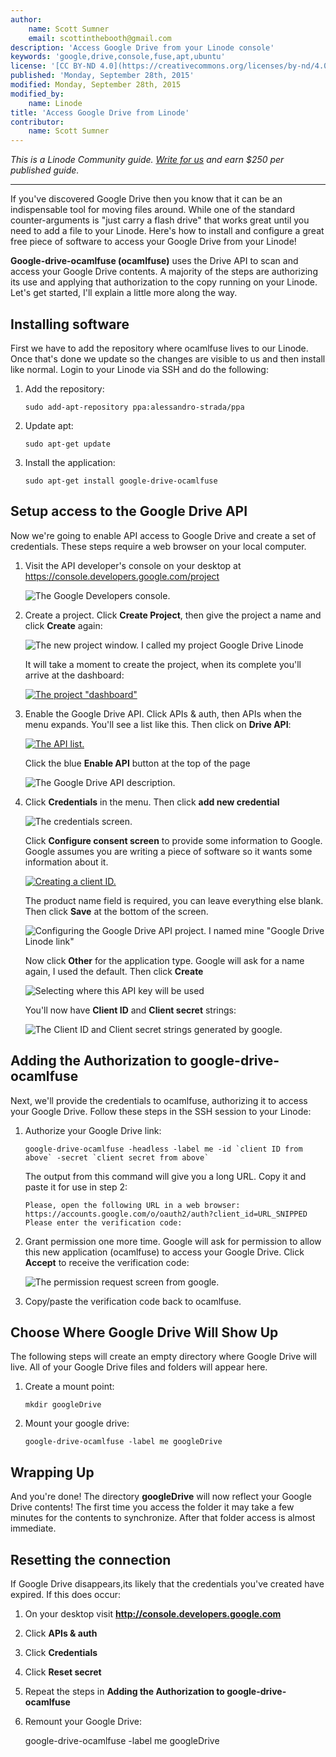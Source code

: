 ```yaml
---
author:
    name: Scott Sumner
    email: scottinthebooth@gmail.com
description: 'Access Google Drive from your Linode console'
keywords: 'google,drive,console,fuse,apt,ubuntu'
license: '[CC BY-ND 4.0](https://creativecommons.org/licenses/by-nd/4.0)'
published: 'Monday, September 28th, 2015'
modified: Monday, September 28th, 2015
modified_by:
    name: Linode
title: 'Access Google Drive from Linode'
contributor:
    name: Scott Sumner
---
```


*This is a Linode Community guide. [Write for us](/docs/contribute) and earn $250 per published guide.*

<hr>

If you've discovered Google Drive then you know that it can be an indispensable tool for moving files around.  While one of the standard counter-arguments is "just carry a flash drive" that works great until you need to add a file to your Linode.  Here's how to install and configure a great free piece of software to access your Google Drive from your Linode!

**Google-drive-ocamlfuse (ocamlfuse)** uses the Drive API to scan and access your Google Drive contents.  A majority of the steps are authorizing its use and applying that authorization to the copy running on your Linode.  Let's get started, I'll explain a little more along the way.

## Installing software

First we have to add the repository where ocamlfuse lives to our Linode.  Once that's done we update so the changes are visible to us and then install like normal.  Login to your Linode via SSH and do the following:

1.  Add the repository:

        sudo add-apt-repository ppa:alessandro-strada/ppa

2.  Update apt:

        sudo apt-get update

3.  Install the application:

        sudo apt-get install google-drive-ocamlfuse


## Setup access to the Google Drive API

Now we're going to enable API access to Google Drive and create a set of credentials.  These steps require a web browser on your local computer.

1.  Visit the API developer's console on your desktop at https://console.developers.google.com/project

    ![The Google Developers console.](/docs/assets/drive_console.png)

2.  Create a project. Click **Create Project**, then give the project a name and click **Create** again:

    ![The new project window.  I called my project Google Drive Linode](/docs/assets/API_console_new_project.png)

    It will take a moment to create the project, when its complete you'll arrive at the dashboard:

    [![The project "dashboard"](/docs/assets/API-dashboard-small.png)](/docs/assets/API_dashboard.png)

3.  Enable the Google Drive API. Click APIs & auth, then APIs when the menu expands.  You'll see a list like this.  Then click on **Drive API**:

    [![The API list.](/docs/assets/google_API_screen-small.png)](/docs/assets/google_API_screen.png)

    Click the blue **Enable API** button at the top of the page

    ![The Google Drive API description.](/docs/assets/drive_enable_API.png)

4.  Click **Credentials** in the menu.  Then click **add new credential**

    ![The credentials screen.](/docs/assets/new_oauth2.jpg)

    Click **Configure consent screen** to provide some information to Google.  Google assumes you are writing a piece of software so it wants some information about it.

    [![Creating a client ID.](/docs/assets/new_configure_screen_small.jpg)](/docs/assets/new_configure_screen.jpg)

    The product name field is required, you can leave everything else blank.  Then click **Save** at the bottom of the screen.

    ![Configuring the Google Drive API project.  I named mine "Google Drive Linode link"](/docs/assets/new_product_name.jpg)

    Now click **Other** for the application type.  Google will ask for a name again, I used the default.  Then click **Create**

    ![Selecting where this API key will be used](/docs/assets/new_other_application.jpg)

    You'll now have **Client ID** and **Client secret** strings:

    ![The Client ID and Client secret strings generated by google.](/docs/assets/new_credentials.jpg)

## Adding the Authorization to google-drive-ocamlfuse

Next, we'll provide the credentials to ocamlfuse, authorizing it to access your Google Drive.  Follow these steps in the SSH session to your Linode:

1.  Authorize your Google Drive link:

        google-drive-ocamlfuse -headless -label me -id `client ID from above` -secret `client secret from above`

    The output from this command will give you a long URL.  Copy it and paste it for use in step 2:

        Please, open the following URL in a web browser: https://accounts.google.com/o/oauth2/auth?client_id=URL_SNIPPED
        Please enter the verification code:

2.  Grant permission one more time. Google will ask for permission to allow this new application (ocamlfuse) to access your Google Drive.  Click **Accept** to receive the verification code:

    ![The permission request screen from google.](/docs/assets/google_authorization.png)

3.  Copy/paste the verification code back to ocamlfuse.


## Choose Where Google Drive Will Show Up

The following steps will create an empty directory where Google Drive will live.  All of your Google Drive files and folders will appear here.

1.  Create a mount point:

        mkdir googleDrive

2.  Mount your google drive:

        google-drive-ocamlfuse -label me googleDrive


## Wrapping Up

And you're done!  The directory **googleDrive** will now reflect your Google Drive contents!  The first time you access the folder it may take a few minutes for the contents to synchronize.  After that folder access is almost immediate.


## Resetting the connection

If Google Drive disappears,its likely that the credentials you've created have expired.  If this does occur:

1.  On your desktop visit **http://console.developers.google.com**

2.  Click **APIs & auth**

3.  Click **Credentials**

4.  Click **Reset secret**

5.  Repeat the steps in **Adding the Authorization to google-drive-ocamlfuse**

6.  Remount your Google Drive:

    google-drive-ocamlfuse -label me googleDrive
